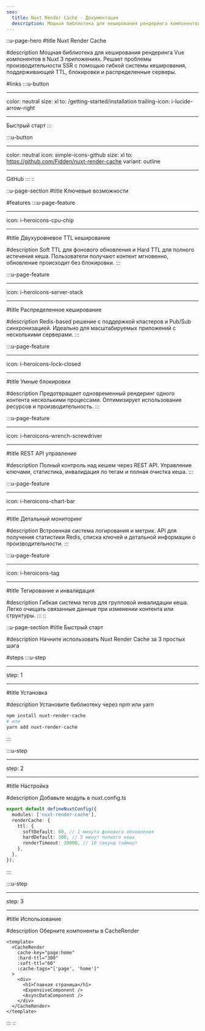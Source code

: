```yaml
---
seo:
  title: Nuxt Render Cache - Документация
  description: Мощная библиотека для кеширования рендеринга компонентов в Nuxt 3 приложениях. Решение для высокопроизводительных SSR приложений с умным кешированием.
---
```


::u-page-hero
#title
Nuxt Render Cache

#description
Мощная библиотека для кеширования рендеринга Vue компонентов в Nuxt 3 приложениях. Решает проблемы производительности SSR с помощью гибкой системы кеширования, поддерживающей TTL, блокировки и распределенные серверы.

#links
:::u-button

---

color: neutral
size: xl
to: /getting-started/installation
trailing-icon: i-lucide-arrow-right

---

Быстрый старт
:::

:::u-button

---

color: neutral
icon: simple-icons-github
size: xl
to: https://github.com/Fidden/nuxt-render-cache
variant: outline

---

GitHub
:::
::

::u-page-section
#title
Ключевые возможности

#features
:::u-page-feature

---

icon: i-heroicons-cpu-chip

---

#title
Двухуровневое TTL кеширование

#description
Soft TTL для фонового обновления и Hard TTL для полного истечения кеша. Пользователи получают контент мгновенно, обновление происходит без блокировки.
:::

:::u-page-feature

---

icon: i-heroicons-server-stack

---

#title
Распределенное кеширование

#description
Redis-based решение с поддержкой кластеров и Pub/Sub синхронизацией. Идеально для масштабируемых приложений с несколькими серверами.
:::

:::u-page-feature

---

icon: i-heroicons-lock-closed

---

#title
Умные блокировки

#description
Предотвращает одновременный рендеринг одного контента несколькими процессами. Оптимизирует использование ресурсов и производительность.
:::

:::u-page-feature

---

icon: i-heroicons-wrench-screwdriver

---

#title
REST API управление

#description
Полный контроль над кешем через REST API. Управление ключами, статистика, инвалидация по тегам и полная очистка кеша.
:::

:::u-page-feature

---

icon: i-heroicons-chart-bar

---

#title
Детальный мониторинг

#description
Встроенная система логирования и метрик. API для получения статистики Redis, списка ключей и детальной информации о производительности.
:::

:::u-page-feature

---

icon: i-heroicons-tag

---

#title
Тегирование и инвалидация

#description
Гибкая система тегов для групповой инвалидации кеша. Легко очищать связанные данные при изменении контента или структуры.
:::
::

::u-page-section
#title
Быстрый старт

#description
Начните использовать Nuxt Render Cache за 3 простых шага

#steps
:::u-step

---

step: 1

---

#title
Установка

#description
Установите библиотеку через npm или yarn

```bash
npm install nuxt-render-cache
# или
yarn add nuxt-render-cache
```

:::

:::u-step

---

step: 2

---

#title
Настройка

#description
Добавьте модуль в nuxt.config.ts

```typescript [nuxt.config.ts]
export default defineNuxtConfig({
  modules: ['nuxt-render-cache'],
  renderCache: {
    ttl: {
      softDefault: 60, // 1 минута фонового обновления
      hardDefault: 300, // 5 минут полного кеша
      renderTimeout: 10000, // 10 секунд таймаут
    },
  },
});
```

:::

:::u-step

---

step: 3

---

#title
Использование

#description
Оберните компоненты в CacheRender

```vue
<template>
  <CacheRender
    cache-key="page:home"
    :hard-ttl="300"
    :soft-ttl="60"
    :cache-tags="['page', 'home']"
  >
    <div>
      <h1>Главная страница</h1>
      <ExpensiveComponent />
      <AsyncDataComponent />
    </div>
  </CacheRender>
</template>
```

:::
::
